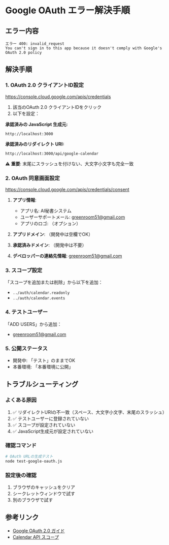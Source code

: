 # Google OAuth エラー解決手順

## エラー内容
```
エラー 400: invalid_request
You can't sign in to this app because it doesn't comply with Google's OAuth 2.0 policy
```

## 解決手順

### 1. OAuth 2.0 クライアントID設定
https://console.cloud.google.com/apis/credentials

1. 該当のOAuth 2.0 クライアントIDをクリック
2. 以下を設定：

**承認済みの JavaScript 生成元:**
```
http://localhost:3000
```

**承認済みのリダイレクト URI:**
```
http://localhost:3000/api/google-calendar
```

⚠️ **重要**: 末尾にスラッシュを付けない、大文字小文字も完全一致

### 2. OAuth 同意画面設定
https://console.cloud.google.com/apis/credentials/consent

1. **アプリ情報**:
   - アプリ名: AI秘書システム
   - ユーザーサポートメール: greenroom51@gmail.com
   - アプリのロゴ: （オプション）

2. **アプリドメイン**: （開発中は空欄でOK）

3. **承認済みドメイン**: （開発中は不要）

4. **デベロッパーの連絡先情報**: greenroom51@gmail.com

### 3. スコープ設定
「スコープを追加または削除」から以下を追加：
- `../auth/calendar.readonly`
- `../auth/calendar.events`

### 4. テストユーザー
「ADD USERS」から追加：
- greenroom51@gmail.com

### 5. 公開ステータス
- 開発中: 「テスト」のままでOK
- 本番環境: 「本番環境に公開」

## トラブルシューティング

### よくある原因
1. ✅ リダイレクトURIの不一致（スペース、大文字小文字、末尾のスラッシュ）
2. ✅ テストユーザーに登録されていない
3. ✅ スコープが設定されていない
4. ✅ JavaScript生成元が設定されていない

### 確認コマンド
```bash
# OAuth URLの生成テスト
node test-google-oauth.js
```

### 設定後の確認
1. ブラウザのキャッシュをクリア
2. シークレットウィンドウで試す
3. 別のブラウザで試す

## 参考リンク
- [Google OAuth 2.0 ガイド](https://developers.google.com/identity/protocols/oauth2)
- [Calendar API スコープ](https://developers.google.com/calendar/api/auth)